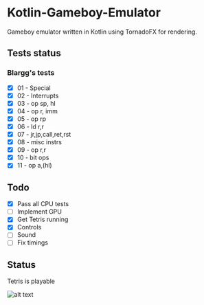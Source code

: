 # Kotlin-Gameboy-Emulator

Gameboy emulator written in Kotlin using TornadoFX for rendering. 

## Tests status
### Blargg's tests
- [x] 01 - Special
- [x] 02 - Interrupts
- [x] 03 - op sp, hl
- [x] 04 - op r, imm
- [x] 05 - op rp
- [x] 06 - ld r,r
- [x] 07 - jr,jp,call,ret,rst
- [x] 08 - misc instrs
- [x] 09 - op r,r
- [x] 10 - bit ops
- [x] 11 - op a,(hl)

## Todo
- [x] Pass all CPU tests
- [ ] Implement GPU
- [x] Get Tetris running
- [x] Controls
- [ ] Sound
- [ ] Fix timings

## Status
Tetris is playable

![alt text](https://media.giphy.com/media/51WvJVuSGZAu9jbbLM/giphy.gif)
